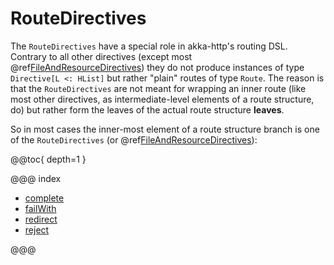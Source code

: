 <a id="routedirectives"></a>
# RouteDirectives

The `RouteDirectives` have a special role in akka-http's routing DSL. Contrary to all other directives (except most
@ref[FileAndResourceDirectives](../file-and-resource-directives/index.md#fileandresourcedirectives)) they do not produce instances of type `Directive[L <: HList]` but rather "plain"
routes of type `Route`.
The reason is that the `RouteDirectives` are not meant for wrapping an inner route (like most other directives, as
intermediate-level elements of a route structure, do) but rather form the leaves of the actual route structure **leaves**.

So in most cases the inner-most element of a route structure branch is one of the `RouteDirectives` (or
@ref[FileAndResourceDirectives](../file-and-resource-directives/index.md#fileandresourcedirectives)):

@@toc{ depth=1 }

@@@ index

* [complete](complete.md)
* [failWith](failWith.md)
* [redirect](redirect.md)
* [reject](reject.md)

@@@